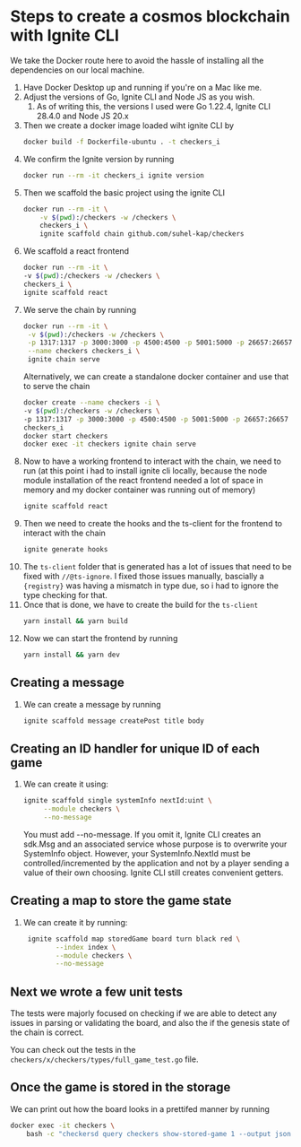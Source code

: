 # Steps to create a cosmos blockchain with Ignite CLI

We take the Docker route here to avoid the hassle of installing all the dependencies on our local machine.

1. Have Docker Desktop up and running if you're on a Mac like me.
2. Adjust the versions of Go, Ignite CLI and Node JS as you wish.
   1. As of writing this, the versions I used were Go 1.22.4, Ignite CLI 28.4.0 and Node JS 20.x
3. Then we create a docker image loaded wiht ignite CLI by
    ```bash
    docker build -f Dockerfile-ubuntu . -t checkers_i
    ```
4. We confirm the Ignite version by running
    ```bash
    docker run --rm -it checkers_i ignite version
    ```
5. Then we scaffold the basic project using the ignite CLI
    ```bash
    docker run --rm -it \
        -v $(pwd):/checkers -w /checkers \
        checkers_i \
        ignite scaffold chain github.com/suhel-kap/checkers
    ```
6. We scaffold a react frontend
    ```bash
    docker run --rm -it \
    -v $(pwd):/checkers -w /checkers \
    checkers_i \
    ignite scaffold react
    ```
7. We serve the chain by running
   ```bash
   docker run --rm -it \
    -v $(pwd):/checkers -w /checkers \
    -p 1317:1317 -p 3000:3000 -p 4500:4500 -p 5001:5000 -p 26657:26657 \
    --name checkers checkers_i \
    ignite chain serve
    ```
    Alternatively, we can create a standalone docker container and use that to serve the chain
    ```bash
    docker create --name checkers -i \
    -v $(pwd):/checkers -w /checkers \
    -p 1317:1317 -p 3000:3000 -p 4500:4500 -p 5001:5000 -p 26657:26657 \
    checkers_i
    docker start checkers
    docker exec -it checkers ignite chain serve
    ```
8. Now to have a working frontend to interact with the chain, we need to run (at this point i had to install ignite cli locally, because the node module installation of the react frontend needed a lot of space in memory and my docker container was running out of memory)
    ```bash
    ignite scaffold react
    ```
9. Then we need to create the hooks and the ts-client for the frontend to interact with the chain
    ```bash
    ignite generate hooks
    ```
10. The `ts-client` folder that is generated has a lot of issues that need to be fixed with `//@ts-ignore`. I fixed those issues manually, bascially a `{registry}` was having a mismatch in type due, so i had to ignore the type checking for that.
11. Once that is done, we have to create the build for the `ts-client`
    ```bash
    yarn install && yarn build
    ```
12. Now we can start the frontend by running
    ```bash
    yarn install && yarn dev
    ```

## Creating a message

1. We can create a message by running
    ```bash
    ignite scaffold message createPost title body
    ```

## Creating an ID handler for unique ID of each game

1. We can create it using:
   ```bash
   ignite scaffold single systemInfo nextId:uint \
        --module checkers \
        --no-message
   ```
   You must add --no-message. If you omit it, Ignite CLI creates an sdk.Msg and an associated service whose purpose is to overwrite your SystemInfo object. However, your SystemInfo.NextId must be controlled/incremented by the application and not by a player sending a value of their own choosing. Ignite CLI still creates convenient getters.

## Creating a map to store the game state

1. We can create it by running:
   ```bash
    ignite scaffold map storedGame board turn black red \
           --index index \
           --module checkers \
           --no-message
    ```

## Next we wrote a few unit tests

The tests were majorly focused on checking if we are able to detect any issues in parsing or validating the board, and also the if the genesis state of the chain is correct.

You can check out the tests in the `checkers/x/checkers/types/full_game_test.go` file.

## Once the game is stored in the storage

We can print out how the board looks in a prettifed manner by running
```bash
docker exec -it checkers \
    bash -c "checkersd query checkers show-stored-game 1 --output json | jq \".storedGame.board\" | sed 's/\"//g' | sed 's/|/\n/g'"
```
